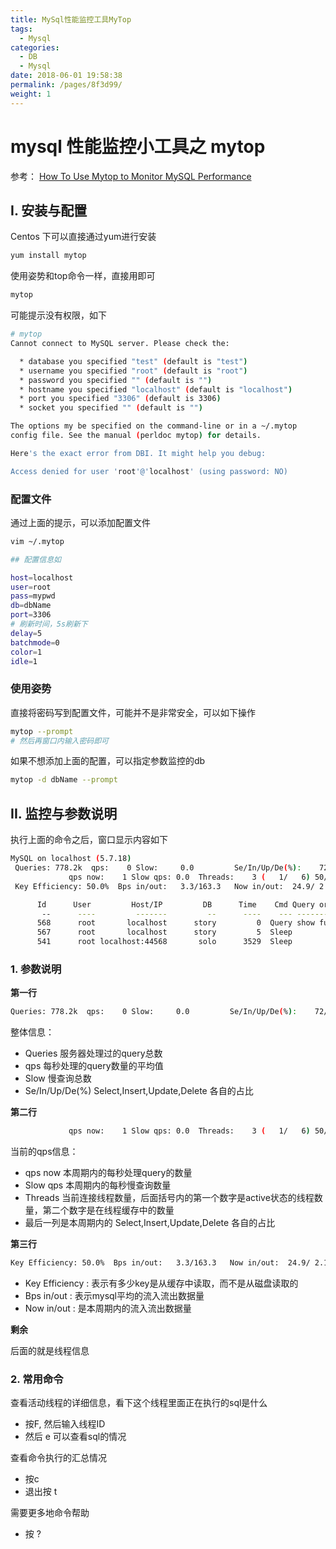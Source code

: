 ```yaml
---
title: MySql性能监控工具MyTop
tags: 
  - Mysql
categories: 
  - DB
  - Mysql
date: 2018-06-01 19:58:38
permalink: /pages/8f3d99/
weight: 1
---
```


# mysql 性能监控小工具之 mytop

参考： [How To Use Mytop to Monitor MySQL Performance](https://www.digitalocean.com/community/tutorials/how-to-use-mytop-to-monitor-mysql-performance)

## I. 安装与配置

Centos 下可以直接通过yum进行安装

```sh
yum install mytop
```

<!-- more -->

使用姿势和top命令一样，直接用即可

```sh
mytop
```

可能提示没有权限，如下

```sh
# mytop                                                                                            !500
Cannot connect to MySQL server. Please check the:

  * database you specified "test" (default is "test")
  * username you specified "root" (default is "root")
  * password you specified "" (default is "")
  * hostname you specified "localhost" (default is "localhost")
  * port you specified "3306" (default is 3306)
  * socket you specified "" (default is "")

The options my be specified on the command-line or in a ~/.mytop
config file. See the manual (perldoc mytop) for details.

Here's the exact error from DBI. It might help you debug:

Access denied for user 'root'@'localhost' (using password: NO)
```

### 配置文件

通过上面的提示，可以添加配置文件

```sh
vim ~/.mytop

## 配置信息如

host=localhost
user=root
pass=mypwd
db=dbName
port=3306
# 刷新时间，5s刷新下
delay=5
batchmode=0
color=1
idle=1
```

### 使用姿势

直接将密码写到配置文件，可能并不是非常安全，可以如下操作

```sh
mytop --prompt
# 然后再窗口内输入密码即可
```

如果不想添加上面的配置，可以指定参数监控的db

```sh
mytop -d dbName --prompt
```


## II. 监控与参数说明

执行上面的命令之后，窗口显示内容如下

```sh
MySQL on localhost (5.7.18)                                                     up 345+19:27:20 [18:55:58]
 Queries: 778.2k  qps:    0 Slow:     0.0         Se/In/Up/De(%):    72/00/02/00
             qps now:    1 Slow qps: 0.0  Threads:    3 (   1/   6) 50/00/00/00
 Key Efficiency: 50.0%  Bps in/out:   3.3/163.3   Now in/out:  24.9/ 2.1k

      Id      User         Host/IP         DB      Time    Cmd Query or State
       --      ----         -------         --      ----    --- ----------
      568      root       localhost      story         0  Query show full processlist
      567      root       localhost      story         5  Sleep
      541      root localhost:44568       solo      3529  Sleep
```

### 1. 参数说明

**第一行**

```sh
Queries: 778.2k  qps:    0 Slow:     0.0         Se/In/Up/De(%):    72/00/02/00
```

整体信息：

- Queries 服务器处理过的query总数
- qps 每秒处理的query数量的平均值
- Slow 慢查询总数
- Se/In/Up/De(%) Select,Insert,Update,Delete 各自的占比

**第二行**

```sh
             qps now:    1 Slow qps: 0.0  Threads:    3 (   1/   6) 50/00/00/00
```

当前的qps信息：

- qps now 本周期内的每秒处理query的数量
- Slow qps 本周期内的每秒慢查询数量
- Threads 当前连接线程数量，后面括号内的第一个数字是active状态的线程数量，第二个数字是在线程缓存中的数量
- 最后一列是本周期内的 Select,Insert,Update,Delete 各自的占比


**第三行**

```sh
Key Efficiency: 50.0%  Bps in/out:   3.3/163.3   Now in/out:  24.9/ 2.1k
```

- Key Efficiency : 表示有多少key是从缓存中读取，而不是从磁盘读取的
- Bps in/out : 表示mysql平均的流入流出数据量
- Now in/out : 是本周期内的流入流出数据量

**剩余**

后面的就是线程信息

### 2. 常用命令

查看活动线程的详细信息，看下这个线程里面正在执行的sql是什么

- 按F, 然后输入线程ID
- 然后 e 可以查看sql的情况

查看命令执行的汇总情况

- 按c 
- 退出按 t

需要更多地命令帮助

- 按 ?

